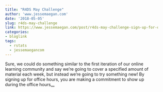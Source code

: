 ```yaml
---
title: "R4DS May Challenge"
author: 'www.jessemaegan.com'
date: '2018-05-05'
slug: r4ds-may-challenge
link: https://www.jessemaegan.com/post/r4ds-may-challenge-sign-up-for-office-hours/
categories:
- bloglink
tags:
  - rstats
  - jessemaegancom
---
```


Sure, we could do something similar to the first iteration of our online learning community and say we’re going to cover a specified amount of material each week, but instead we’re going to try something new! By signing up for office hours, you are making a commitment to show up during the office hours[... <i class="fas fa-external-link-alt"></i>](https://www.jessemaegan.com/post/r4ds-may-challenge-sign-up-for-office-hours/)


